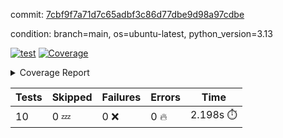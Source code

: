 commit: [7cbf9f7a71d7c65adbf3c86d77dbe9d98a97cdbe](https://github.com/rcmdnk/hydra-utils/tree/7cbf9f7a71d7c65adbf3c86d77dbe9d98a97cdbe)

condition: branch=main, os=ubuntu-latest, python_version=3.13

[![test](https://github.com/rcmdnk/hydra-utils/actions/workflows/test.yml/badge.svg)](https://github.com/rcmdnk/hydra-utils/actions/runs/18116216522)
<a href="https://github.com/rcmdnk/hydra-utils/blob/7cbf9f7a71d7c65adbf3c86d77dbe9d98a97cdbe/README.md"><img alt="Coverage" src="https://img.shields.io/badge/Coverage-25%25-red.svg" /></a><details><summary>Coverage Report </summary><table><tr><th>File</th><th>Stmts</th><th>Miss</th><th>Cover</th><th>Missing</th></tr><tbody><tr><td colspan="5"><b>src/hydra_utils</b></td></tr><tr><td>&nbsp; &nbsp;<a href="https://github.com/rcmdnk/hydra-utils/blob/7cbf9f7a71d7c65adbf3c86d77dbe9d98a97cdbe/src/hydra_utils/__init__.py">\_\_init\_\_.py</a></td><td>8</td><td>2</td><td>75%</td><td><a href="https://github.com/rcmdnk/hydra-utils/blob/7cbf9f7a71d7c65adbf3c86d77dbe9d98a97cdbe/src/hydra_utils/__init__.py#L11-L12">11&ndash;12</a></td></tr><tr><td>&nbsp; &nbsp;<a href="https://github.com/rcmdnk/hydra-utils/blob/7cbf9f7a71d7c65adbf3c86d77dbe9d98a97cdbe/src/hydra_utils/dummy.py">dummy.py</a></td><td>6</td><td>6</td><td>0%</td><td><a href="https://github.com/rcmdnk/hydra-utils/blob/7cbf9f7a71d7c65adbf3c86d77dbe9d98a97cdbe/src/hydra_utils/dummy.py#L1-L15">1&ndash;15</a></td></tr><tr><td>&nbsp; &nbsp;<a href="https://github.com/rcmdnk/hydra-utils/blob/7cbf9f7a71d7c65adbf3c86d77dbe9d98a97cdbe/src/hydra_utils/utils.py">utils.py</a></td><td>182</td><td>141</td><td>23%</td><td><a href="https://github.com/rcmdnk/hydra-utils/blob/7cbf9f7a71d7c65adbf3c86d77dbe9d98a97cdbe/src/hydra_utils/utils.py#L20-L25">20&ndash;25</a>, <a href="https://github.com/rcmdnk/hydra-utils/blob/7cbf9f7a71d7c65adbf3c86d77dbe9d98a97cdbe/src/hydra_utils/utils.py#L30-L49">30&ndash;49</a>, <a href="https://github.com/rcmdnk/hydra-utils/blob/7cbf9f7a71d7c65adbf3c86d77dbe9d98a97cdbe/src/hydra_utils/utils.py#L76-L78">76&ndash;78</a>, <a href="https://github.com/rcmdnk/hydra-utils/blob/7cbf9f7a71d7c65adbf3c86d77dbe9d98a97cdbe/src/hydra_utils/utils.py#L84-L85">84&ndash;85</a>, <a href="https://github.com/rcmdnk/hydra-utils/blob/7cbf9f7a71d7c65adbf3c86d77dbe9d98a97cdbe/src/hydra_utils/utils.py#L105-L112">105&ndash;112</a>, <a href="https://github.com/rcmdnk/hydra-utils/blob/7cbf9f7a71d7c65adbf3c86d77dbe9d98a97cdbe/src/hydra_utils/utils.py#L116-L141">116&ndash;141</a>, <a href="https://github.com/rcmdnk/hydra-utils/blob/7cbf9f7a71d7c65adbf3c86d77dbe9d98a97cdbe/src/hydra_utils/utils.py#L145-L160">145&ndash;160</a>, <a href="https://github.com/rcmdnk/hydra-utils/blob/7cbf9f7a71d7c65adbf3c86d77dbe9d98a97cdbe/src/hydra_utils/utils.py#L174-L184">174&ndash;184</a>, <a href="https://github.com/rcmdnk/hydra-utils/blob/7cbf9f7a71d7c65adbf3c86d77dbe9d98a97cdbe/src/hydra_utils/utils.py#L188">188</a>, <a href="https://github.com/rcmdnk/hydra-utils/blob/7cbf9f7a71d7c65adbf3c86d77dbe9d98a97cdbe/src/hydra_utils/utils.py#L192">192</a>, <a href="https://github.com/rcmdnk/hydra-utils/blob/7cbf9f7a71d7c65adbf3c86d77dbe9d98a97cdbe/src/hydra_utils/utils.py#L196-L205">196&ndash;205</a>, <a href="https://github.com/rcmdnk/hydra-utils/blob/7cbf9f7a71d7c65adbf3c86d77dbe9d98a97cdbe/src/hydra_utils/utils.py#L209-L217">209&ndash;217</a>, <a href="https://github.com/rcmdnk/hydra-utils/blob/7cbf9f7a71d7c65adbf3c86d77dbe9d98a97cdbe/src/hydra_utils/utils.py#L223-L229">223&ndash;229</a>, <a href="https://github.com/rcmdnk/hydra-utils/blob/7cbf9f7a71d7c65adbf3c86d77dbe9d98a97cdbe/src/hydra_utils/utils.py#L233">233</a>, <a href="https://github.com/rcmdnk/hydra-utils/blob/7cbf9f7a71d7c65adbf3c86d77dbe9d98a97cdbe/src/hydra_utils/utils.py#L241-L253">241&ndash;253</a>, <a href="https://github.com/rcmdnk/hydra-utils/blob/7cbf9f7a71d7c65adbf3c86d77dbe9d98a97cdbe/src/hydra_utils/utils.py#L265-L318">265&ndash;318</a></td></tr><tr><td><b>TOTAL</b></td><td><b>198</b></td><td><b>149</b></td><td><b>25%</b></td><td>&nbsp;</td></tr></tbody></table></details>

| Tests | Skipped | Failures | Errors | Time |
| ----- | ------- | -------- | -------- | ------------------ |
| 10 | 0 :zzz: | 0 :x: | 0 :fire: | 2.198s :stopwatch: |

